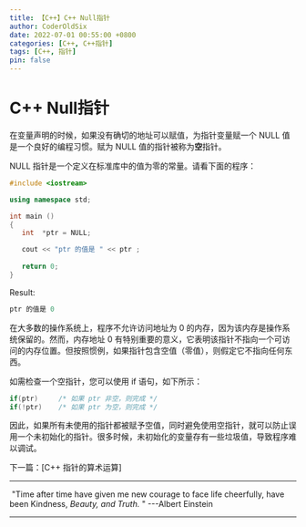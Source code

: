 ```yaml
---
title: 【C++】C++ Null指针
author: CoderOldSix
date: 2022-07-01 00:55:00 +0800
categories: [C++, C++指针]
tags: [C++, 指针]
pin: false
---
```


# C++ Null指针



在变量声明的时候，如果没有确切的地址可以赋值，为指针变量赋一个 NULL 值是一个良好的编程习惯。赋为 NULL 值的指针被称为**空**指针。

NULL 指针是一个定义在标准库中的值为零的常量。请看下面的程序：

```c++
#include <iostream>

using namespace std;

int main ()
{
   int  *ptr = NULL;

   cout << "ptr 的值是 " << ptr ;
 
   return 0;
}
```

Result:

```c++
ptr 的值是 0
```

在大多数的操作系统上，程序不允许访问地址为 0 的内存，因为该内存是操作系统保留的。然而，内存地址 0 有特别重要的意义，它表明该指针不指向一个可访问的内存位置。但按照惯例，如果指针包含空值（零值），则假定它不指向任何东西。

如需检查一个空指针，您可以使用 if 语句，如下所示：

```c++
if(ptr)     /* 如果 ptr 非空，则完成 */
if(!ptr)    /* 如果 ptr 为空，则完成 */
```

因此，如果所有未使用的指针都被赋予空值，同时避免使用空指针，就可以防止误用一个未初始化的指针。很多时候，未初始化的变量存有一些垃圾值，导致程序难以调试。

下一篇：[C++ 指针的算术运算]

---

​			"Time after time have given me new courage to face life cheerfully, have been Kindness, *Beauty, and Truth.* "   ---Albert Einstein

---

